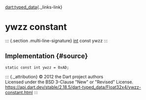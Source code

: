 [dart:typed\_data](../../dart-typed_data/dart-typed_data-library){._links-link}

ywzz constant
=============

::: {.section .multi-line-signature}
[int](../../dart-core/int-class) const ywzz
:::

Implementation {#source}
--------------

``` {.language-dart data-language="dart"}
static const int ywzz = 0xAD;
```

::: {._attribution}
© 2012 the Dart project authors\
Licensed under the BSD 3-Clause \"New\" or \"Revised\" License.\
<https://api.dart.dev/stable/2.18.5/dart-typed_data/Float32x4/ywzz-constant.html>
:::
